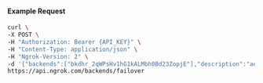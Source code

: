 <!-- Code generated for API Clients. DO NOT EDIT. -->

#### Example Request

```bash
curl \
-X POST \
-H "Authorization: Bearer {API_KEY}" \
-H "Content-Type: application/json" \
-H "Ngrok-Version: 2" \
-d '{"backends":["bkdhr_2qWPsHv1hG1kALMbh0Bd23ZopjE"],"description":"acme failover","metadata":"{\"environment\": \"staging\"}"}' \
https://api.ngrok.com/backends/failover
```

